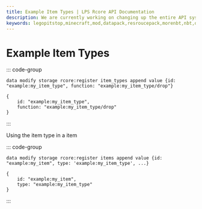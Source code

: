 ```yaml
---
title: Example Item Types | LPS Rcore API Documentation
description: We are currently working on changing up the entire API system. Hopefully, it will be released soon! For now you can see the up-coming changes to the API.
keywords: legopitstop,minecraft,mod,datapack,resroucepack,morenbt,nbt,data
---
```


# Example Item Types

::: code-group

```mcfunction [mcfunction]
data modify storage rcore:register item_types append value {id: "example:my_item_type", function: "example:my_item_type/drop"}
```

```snbt [snbt]
{
    id: "example:my_item_type",
    function: "example:my_item_type/drop"
}
```

:::

Using the item type in a item

::: code-group

```mcfunction [mcfunction]
data modify storage rcore:register items append value {id: "example:my_item", type: 'example:my_item_type', ...}
```

```snbt [snbt]
{
    id: "example:my_item",
    type: "example:my_item_type"
}
```

:::
